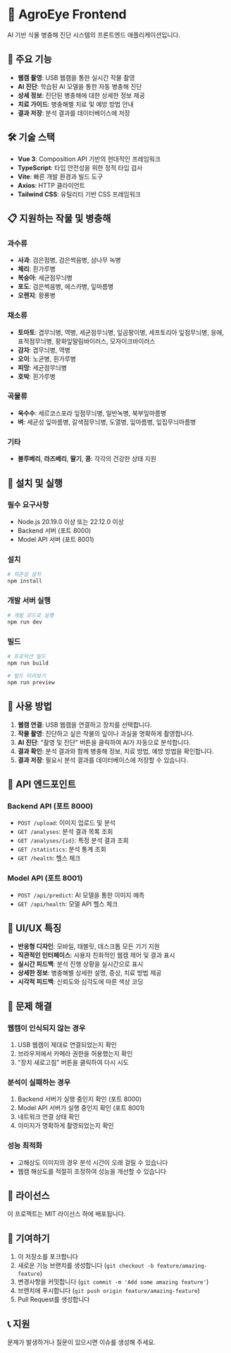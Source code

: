 # 🌱 AgroEye Frontend

AI 기반 식물 병충해 진단 시스템의 프론트엔드 애플리케이션입니다.

## 🚀 주요 기능

- **웹캠 촬영**: USB 웹캠을 통한 실시간 작물 촬영
- **AI 진단**: 학습된 AI 모델을 통한 자동 병충해 진단
- **상세 정보**: 진단된 병충해에 대한 상세한 정보 제공
- **치료 가이드**: 병충해별 치료 및 예방 방법 안내
- **결과 저장**: 분석 결과를 데이터베이스에 저장

## 🛠️ 기술 스택

- **Vue 3**: Composition API 기반의 현대적인 프레임워크
- **TypeScript**: 타입 안전성을 위한 정적 타입 검사
- **Vite**: 빠른 개발 환경과 빌드 도구
- **Axios**: HTTP 클라이언트
- **Tailwind CSS**: 유틸리티 기반 CSS 프레임워크

## 📋 지원하는 작물 및 병충해

### 과수류
- **사과**: 검은점병, 검은썩음병, 삼나무 녹병
- **체리**: 흰가루병
- **복숭아**: 세균점무늬병
- **포도**: 검은썩음병, 에스카병, 잎마름병
- **오렌지**: 황룡병

### 채소류
- **토마토**: 겹무늬병, 역병, 세균점무늬병, 잎곰팡이병, 세프토리아 잎점무늬병, 응애, 표적점무늬병, 황화잎말림바이러스, 모자이크바이러스
- **감자**: 겹무늬병, 역병
- **오이**: 노균병, 흰가루병
- **피망**: 세균점무늬병
- **호박**: 흰가루병

### 곡물류
- **옥수수**: 세르코스포라 잎점무늬병, 일반녹병, 북부잎마름병
- **벼**: 세균성 잎마름병, 갈색점무늬병, 도열병, 잎마름병, 잎집무늬마름병

### 기타
- **블루베리**, **라즈베리**, **딸기**, **콩**: 각각의 건강한 상태 지원

## 🚀 설치 및 실행

### 필수 요구사항
- Node.js 20.19.0 이상 또는 22.12.0 이상
- Backend 서버 (포트 8000)
- Model API 서버 (포트 8001)

### 설치
```bash
# 의존성 설치
npm install
```

### 개발 서버 실행
```bash
# 개발 모드로 실행
npm run dev
```

### 빌드
```bash
# 프로덕션 빌드
npm run build

# 빌드 미리보기
npm run preview
```

## 📱 사용 방법

1. **웹캠 연결**: USB 웹캠을 연결하고 장치를 선택합니다.
2. **작물 촬영**: 진단하고 싶은 작물의 잎이나 과실을 명확하게 촬영합니다.
3. **AI 진단**: "촬영 및 진단" 버튼을 클릭하여 AI가 자동으로 분석합니다.
4. **결과 확인**: 분석 결과와 함께 병충해 정보, 치료 방법, 예방 방법을 확인합니다.
5. **결과 저장**: 필요시 분석 결과를 데이터베이스에 저장할 수 있습니다.

## 🔧 API 엔드포인트

### Backend API (포트 8000)
- `POST /upload`: 이미지 업로드 및 분석
- `GET /analyses`: 분석 결과 목록 조회
- `GET /analyses/{id}`: 특정 분석 결과 조회
- `GET /statistics`: 분석 통계 조회
- `GET /health`: 헬스 체크

### Model API (포트 8001)
- `POST /api/predict`: AI 모델을 통한 이미지 예측
- `GET /api/health`: 모델 API 헬스 체크

## 🎨 UI/UX 특징

- **반응형 디자인**: 모바일, 태블릿, 데스크톱 모든 기기 지원
- **직관적인 인터페이스**: 사용자 친화적인 웹캠 제어 및 결과 표시
- **실시간 피드백**: 분석 진행 상황을 실시간으로 표시
- **상세한 정보**: 병충해별 상세한 설명, 증상, 치료 방법 제공
- **시각적 피드백**: 신뢰도와 심각도에 따른 색상 코딩

## 🐛 문제 해결

### 웹캠이 인식되지 않는 경우
1. USB 웹캠이 제대로 연결되었는지 확인
2. 브라우저에서 카메라 권한을 허용했는지 확인
3. "장치 새로고침" 버튼을 클릭하여 다시 시도

### 분석이 실패하는 경우
1. Backend 서버가 실행 중인지 확인 (포트 8000)
2. Model API 서버가 실행 중인지 확인 (포트 8001)
3. 네트워크 연결 상태 확인
4. 이미지가 명확하게 촬영되었는지 확인

### 성능 최적화
- 고해상도 이미지의 경우 분석 시간이 오래 걸릴 수 있습니다
- 웹캠 해상도를 적절히 조정하여 성능을 개선할 수 있습니다

## 📄 라이선스

이 프로젝트는 MIT 라이선스 하에 배포됩니다.

## 🤝 기여하기

1. 이 저장소를 포크합니다
2. 새로운 기능 브랜치를 생성합니다 (`git checkout -b feature/amazing-feature`)
3. 변경사항을 커밋합니다 (`git commit -m 'Add some amazing feature'`)
4. 브랜치에 푸시합니다 (`git push origin feature/amazing-feature`)
5. Pull Request를 생성합니다

## 📞 지원

문제가 발생하거나 질문이 있으시면 이슈를 생성해 주세요.

